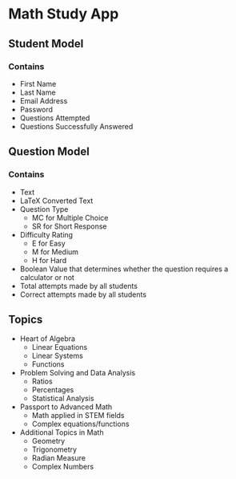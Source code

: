 # Math Study App
## Student Model
### Contains
* First Name
* Last Name
* Email Address
* Password
* Questions Attempted
* Questions Successfully Answered

## Question Model
### Contains
* Text
* LaTeX Converted Text
* Question Type
  * MC for Multiple Choice
  * SR for Short Response
* Difficulty Rating
  * E for Easy
  * M for Medium
  * H for Hard
* Boolean Value that determines whether the question requires a calculator or not
* Total attempts made by all students
* Correct attempts made by all students

## Topics
* Heart of Algebra
  * Linear Equations
  * Linear Systems
  * Functions
* Problem Solving and Data Analysis
  * Ratios
  * Percentages
  * Statistical Analysis
* Passport to Advanced Math
  * Math applied in STEM fields
  * Complex equations/functions
* Additional Topics in Math
  * Geometry
  * Trigonometry
  * Radian Measure
  * Complex Numbers
